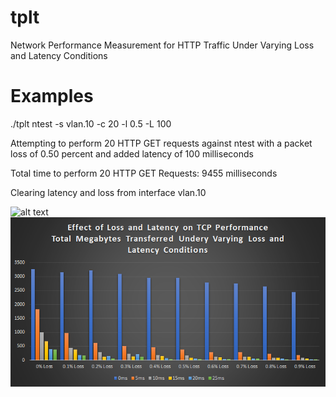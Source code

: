 # tplt
Network Performance Measurement for HTTP Traffic Under Varying Loss and Latency Conditions

# Examples
./tplt ntest -s vlan.10 -c 20 -l 0.5 -L 100

Attempting to perform 20 HTTP GET requests against ntest with a packet loss of 0.50 percent and added latency of 100 milliseconds

Total time to perform 20 HTTP GET Requests: 9455 milliseconds

Clearing latency and loss from interface vlan.10

![alt text](https://github.com/aredmon/tplt/images/main/loss_graph.png?raw=true)
![Alt text](images/loss_graph.png?raw=true "Loss")

